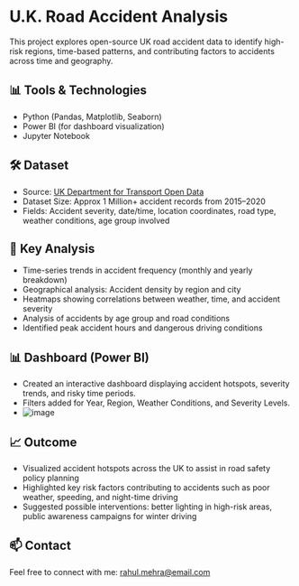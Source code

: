 # U.K. Road Accident Analysis

This project explores open-source UK road accident data to identify high-risk regions, time-based patterns, and contributing factors to accidents across time and geography.

## 📊 Tools & Technologies
- Python (Pandas, Matplotlib, Seaborn)
- Power BI (for dashboard visualization)
- Jupyter Notebook

## 🛠️ Dataset
- Source: [UK Department for Transport Open Data](https://data.gov.uk/dataset/road-accidents-safety-data)
- Dataset Size: Approx 1 Million+ accident records from 2015–2020
- Fields: Accident severity, date/time, location coordinates, road type, weather conditions, age group involved

## 🚀 Key Analysis
- Time-series trends in accident frequency (monthly and yearly breakdown)
- Geographical analysis: Accident density by region and city
- Heatmaps showing correlations between weather, time, and accident severity
- Analysis of accidents by age group and road conditions
- Identified peak accident hours and dangerous driving conditions

## 📊 Dashboard (Power BI)
- Created an interactive dashboard displaying accident hotspots, severity trends, and risky time periods.
- Filters added for Year, Region, Weather Conditions, and Severity Levels.
- ![image](https://github.com/user-attachments/assets/4e662a5d-6c77-444f-ba6a-09c531d935c0)


## 📈 Outcome
- Visualized accident hotspots across the UK to assist in road safety policy planning
- Highlighted key risk factors contributing to accidents such as poor weather, speeding, and night-time driving
- Suggested possible interventions: better lighting in high-risk areas, public awareness campaigns for winter driving

## 📫 Contact
Feel free to connect with me: rahul.mehra@email.com

